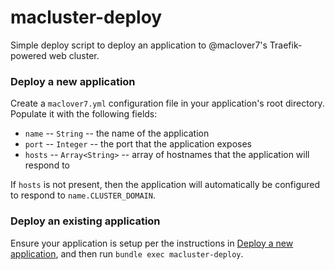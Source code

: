 # macluster-deploy

Simple deploy script to deploy an application to @maclover7's
Traefik-powered web cluster.

### Deploy a new application

Create a `maclover7.yml` configuration file in your application's root
directory. Populate it with the following fields:

- `name` -- `String` -- the name of the application
- `port` -- `Integer` -- the port that the application exposes
- `hosts` -- `Array<String>` -- array of hostnames that the application
  will respond to

If `hosts` is not present, then the application will automatically be
configured to respond to `name.CLUSTER_DOMAIN`.

### Deploy an existing application

Ensure your application is setup per the instructions in [Deploy a new
application](#deploy-a-new-application), and then run `bundle exec
macluster-deploy`.
